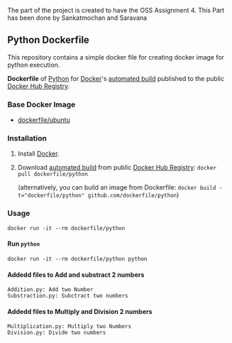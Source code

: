 The part of the project is created to have the OSS Assignment 4. This Part has been done by Sankatmochan and Saravana

## Python Dockerfile

This repository contains a simple docker file for creating docker image for python execution.

 **Dockerfile** of [Python](https://www.python.org/) for [Docker](https://www.docker.com/)'s [automated build](https://registry.hub.docker.com/u/dockerfile/python/) published to the public [Docker Hub Registry](https://registry.hub.docker.com/).

### Base Docker Image

* [dockerfile/ubuntu](http://dockerfile.github.io/#/ubuntu)

### Installation

1. Install [Docker](https://www.docker.com/).

2. Download [automated build](https://registry.hub.docker.com/u/dockerfile/python/) from public [Docker Hub Registry](https://registry.hub.docker.com/): `docker pull dockerfile/python`

   (alternatively, you can build an image from Dockerfile: `docker build -t="dockerfile/python" github.com/dockerfile/python`)


### Usage

    docker run -it --rm dockerfile/python

#### Run `python`

    docker run -it --rm dockerfile/python python

#### Addedd files to Add and substract 2 numbers

    Addition.py: Add two Number
    Substraction.py: Subctract two numbers

#### Addedd files to Multiply and Division 2 numbers

    Multiplication.py: Multiply two Numbers
    Division.py: Divide two numbers

